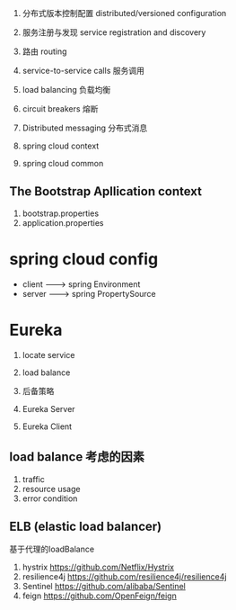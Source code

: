 1. 分布式版本控制配置   distributed/versioned configuration
2. 服务注册与发现   service registration and discovery
3. 路由 routing
4. service-to-service calls 服务调用
5. load balancing   负载均衡
6. circuit breakers 熔断
7. Distributed messaging 分布式消息

1. spring cloud context
2. spring cloud common

## The Bootstrap Apllication context
1. bootstrap.properties
2. application.properties

# spring cloud config
- client ---> spring Environment
- server ---> spring PropertySource

# Eureka
1. locate service
2. load balance
3. 后备策略

1. Eureka Server
2. Eureka Client

## load balance 考虑的因素
1. traffic
2. resource usage
3. error condition

## ELB (elastic load balancer)
基于代理的loadBalance

1. hystrix          https://github.com/Netflix/Hystrix
2. resilience4j     https://github.com/resilience4j/resilience4j
3. Sentinel         https://github.com/alibaba/Sentinel
4. feign            https://github.com/OpenFeign/feign



































